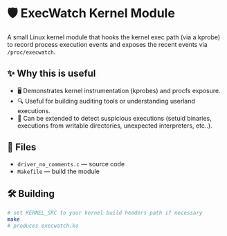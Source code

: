 # 🛡️ ExecWatch Kernel Module

A small Linux kernel module that hooks the kernel exec path (via a kprobe) to record process execution events and exposes the recent events via `/proc/execwatch`.
## ✨ Why this is useful 

- 🖥️ Demonstrates kernel instrumentation (kprobes) and procfs exposure.
- 🔍 Useful for building auditing tools or understanding userland executions.
- 🚨 Can be extended to detect suspicious executions (setuid binaries, executions from writable directories, unexpected interpreters, etc..).

## 📂 Files

- `driver_no_comments.c` —  source code
- `Makefile` — build the module

## 🛠️ Building

```bash
# set KERNEL_SRC to your kernel build headers path if necessary
make
# produces execwatch.ko
````
